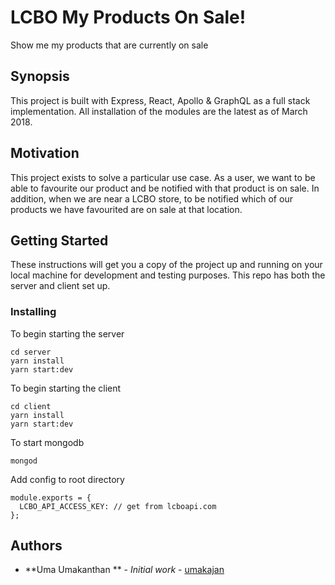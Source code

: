 # LCBO My Products On Sale!

Show me my products that are currently on sale

## Synopsis

This project is built with Express, React, Apollo & GraphQL as a full stack implementation. All installation of the modules are the latest as of March 2018. 

## Motivation

This project exists to solve a particular use case. As a user, we want to be able to favourite our product and be notified with that product is on sale. In addition, when we are near a LCBO store, to be notified which of our products we have favourited are on sale at that location. 

## Getting Started

These instructions will get you a copy of the project up and running on your local machine for development and testing purposes. This repo has both the server and client set up.


### Installing

To begin starting the server

```
cd server
yarn install
yarn start:dev
```

To begin starting the client 

```
cd client
yarn install
yarn start:dev
```

To start mongodb
```
mongod
```

Add config to root directory
```
module.exports = {
  LCBO_API_ACCESS_KEY: // get from lcboapi.com
};
```

## Authors

* **Uma Umakanthan ** - *Initial work* - [umakajan](https://github.com/umakajan)